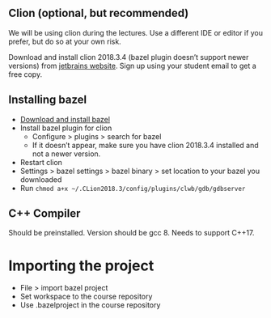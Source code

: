 ## Clion (optional, but recommended)
We will be using clion during the lectures. Use a different IDE or editor if you prefer, but do so at your own risk.

Download and install clion 2018.3.4 (bazel plugin doesn’t support newer versions) from [jetbrains website](https://www.jetbrains.com/clion/download/previous.html). Sign up using your student email to get a free copy.

## Installing bazel
* [Download and install bazel](https://docs.bazel.build/versions/master/install-ubuntu.html)
* Install bazel plugin for clion
  * Configure > plugins > search for bazel
  * If it doesn’t appear, make sure you have clion 2018.3.4 installed and not a newer version.
* Restart clion
* Settings > bazel settings > bazel binary > set location to your bazel you downloaded
* Run `chmod a+x ~/.CLion2018.3/config/plugins/clwb/gdb/gdbserver`


## C++ Compiler
Should be preinstalled. Version should be gcc 8. Needs to support C++17.

# Importing the project
* File > import bazel project
* Set workspace to the course repository
* Use .bazelproject in the course repository

